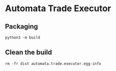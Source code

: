 # Automata Trade Executor

## Packaging
`python3 -m build`

## Clean the build
`rm -fr dist automata.trade.executor.egg-info`

